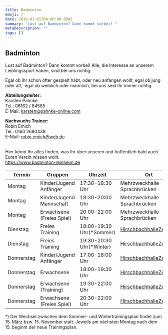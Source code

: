 ```yaml
---
title: Badminton
emoji: 🏸
date: 2019-01-01T00:00:00.000Z
summary: "Lust auf Badminton? Dann kommt vorbei! "
metaDescription: ""
tags: []
---
```

## Badminton

Lust auf Badminton? Dann kommt vorbei! Alle, die Interesse an unserem Lieblingssport haben, sind bei uns richtig.

Egal ob ihr schon öfter gespielt habt, oder neu anfangen wollt, egal ob jung oder alt,  egal ob weiblich oder männlich, bei uns seid Ihr immer richtig.

**Abteilungsleiter:**\
Karsten Pahnke\
Tel.: 06162 / 84585\
E-Mail: [karsten@pahnke-online.com](mailto:karsten@pahnke-online.com)

**Nachwuchs Trainer:**\
Robin Emich\
Tel.: 0160 2680439\
E-Mail: [robin.emich@web.de](mailto:robin.emich@web.de)

[](https://www.badminton-reinheim.de)\
Hier könnt Ihr alles finden, was Ihr über unseren und hoffentlich bald auch Euren Verein wissen wollt.\
<https://www.badminton-reinheim.de>



| **Termin** | **Gruppen**               | **Uhrzeit**              | **Ort**                                                                                  |
| ---------- | ------------------------- | ------------------------ | ---------------------------------------------------------------------------------------- |
| Montag     | Kinder/Jugend Anfänger    | 17:30-18:30 Uhr          | M﻿ehrzweckhalle Sprachbrücken                                                            |
| Montag     | Kinder/Jugend Mannschaft  | 18:30-20:00 Uhr          | M﻿ehrzweckhalle Sprachbrücken                                                            |
| Montag     | Erwachsene (Freies Spiel) | 20:00-22:00 Uhr          | M﻿ehrzweckhalle Sprachbrücken                                                            |
| Dienstag   | Freies Training           | 18:00-19:30 Uhr(*Sommer) | [HirschbachhalleZeilhard](https://www.badminton-reinheim.de/sporthallen#Hirschbachhalle) |
| Dienstag   | Freies Training           | 19:30-20:30 Uhr(*Winter) | [HirschbachhalleZeilhard](https://www.badminton-reinheim.de/sporthallen#Hirschbachhalle) |
| Donnerstag | Kinder/Jugend Anfänger    | 17:00-18:00 Uhr          | [HirschbachhalleZeilhard](https://www.badminton-reinheim.de/sporthallen#Hirschbachhalle) |
| Donnerstag | Erwachsene                | 18:00-19:30 Uhr          | [HirschbachhalleZeilhard](https://www.badminton-reinheim.de/sporthallen#Hirschbachhalle) |
| Donnerstag | Erwachsene (Training)     | 19:30-22:00 Uhr          | [HirschbachhalleZeilhard](https://www.badminton-reinheim.de/sporthallen#Hirschbachhalle) |
| Donnerstag | Erwachsene (Freies Spiel) | 20:30-22:00 Uhr          | [HirschbachhalleZeilhard](https://www.badminton-reinheim.de/sporthallen#Hirschbachhalle) |

\*) Der Wechsel zwischen dem Sommer- und Wintertrainingsplan findet zum 15. März bzw. 15. November statt. Jeweils am nächsten Montag nach dem 15. beginnt der neue Trainingsplan.